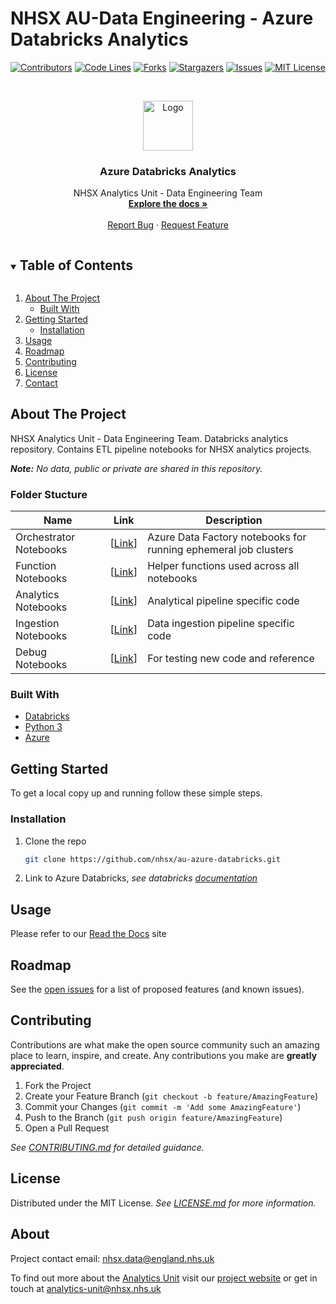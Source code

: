 # NHSX AU-Data Engineering - Azure Databricks Analytics

<!-- PROJECT SHIELDS -->
<!--
*** I'm using markdown "reference style" links for readability.
*** Reference links are enclosed in brackets [ ] instead of parentheses ( ).
*** See the bottom of this document for the declaration of the reference variables
*** for contributors-url, forks-url, etc. This is an optional, concise syntax you may use.
*** https://www.markdownguide.org/basic-syntax/#reference-style-links
-->

[![Contributors][contributors-shield]][contributors-url]
[![Code Lines][code-lines]][code-lines-url]
[![Forks][forks-shield]][forks-url]
[![Stargazers][stars-shield]][stars-url]
[![Issues][issues-shield]][issues-url]
[![MIT License][license-shield]][license-url]


<!-- PROJECT LOGO -->
<br />
<p align="center">
  <a href="https://github.com/nhsx/au-azure-databricks">
    <img src="img/databricks-logo.png" alt="Logo" width="80" height="80">
  </a>

  <h3 align="center">Azure Databricks Analytics</h3>

  <p align="center">
    NHSX Analytics Unit - Data Engineering Team
    <br />
    <a href="https://nhsx.github.io/au-data-engineering/"><strong>Explore the docs »</strong></a>
    <br />
    <br />
    <a href="https://github.com/nhsx/au-azure-databricks/issues">Report Bug</a>
    ·
    <a href="https://github.com/nhsx/au-azure-databricks/issues">Request Feature</a>
  </p>
</p>

<!-- TABLE OF CONTENTS -->
<details open="open">
  <summary><h2 style="display: inline-block">Table of Contents</h2></summary>
  <ol>
    <li>
      <a href="#about-the-project">About The Project</a>
      <ul>
        <li><a href="#built-with">Built With</a></li>
      </ul>
    </li>
    <li>
      <a href="#getting-started">Getting Started</a>
      <ul>
        <!-- <li><a href="#prerequisites">Prerequisites</a></li> -->
        <li><a href="#installation">Installation</a></li>
      </ul>
    </li>
    <li><a href="#usage">Usage</a></li>
    <li><a href="#roadmap">Roadmap</a></li>
    <li><a href="#contributing">Contributing</a></li>
    <li><a href="#license">License</a></li>
    <li><a href="#contact">Contact</a></li>
    <!-- <li><a href="#acknowledgements">Acknowledgements</a></li> -->
  </ol>
</details>

<!-- ABOUT THE PROJECT -->

## About The Project

NHSX Analytics Unit - Data Engineering Team. Databricks analytics repository. Contains ETL pipeline notebooks for NHSX analytics projects.

_**Note:** No data, public or private are shared in this repository._

### Folder Stucture

| Name                   | Link                                                                                    | Description                                                     |
| ---------------------- | --------------------------------------------------------------------------------------- | --------------------------------------------------------------- |
| Orchestrator Notebooks | [[Link](https://github.com/nhsx/au-azure-databricks-cicd/tree/main/orchestration)] | Azure Data Factory notebooks for running ephemeral job clusters |
| Function Notebooks     | [[Link](https://github.com/nhsx/au-azure-databricks-cicd/tree/main/functions)]               | Helper functions used across all notebooks                      |
| Analytics Notebooks    | [[Link](https://github.com/nhsx/au-azure-databricks-cicd/tree/main/analytics)]               | Analytical pipeline specific code                               |
| Ingestion Notebooks    | [[Link](https://github.com/nhsx/au-azure-databricks-cicd/tree/main/ingestion)]               | Data ingestion pipeline specific code                           |
| Debug Notebooks        | [[Link](https://github.com/nhsx/au-azure-databricks-cicd/tree/main/debug)]                   | For testing new code and reference                              |

### Built With

- [Databricks](https://databricks.com/)
- [Python 3](https://www.python.org/)
- [Azure](https://azure.microsoft.com/en-gb/)

<!-- GETTING STARTED -->

## Getting Started

To get a local copy up and running follow these simple steps.

### Installation

1. Clone the repo
   ```sh
   git clone https://github.com/nhsx/au-azure-databricks.git
   ```
2. Link to Azure Databricks, _see databricks [documentation](https://docs.databricks.com/notebooks/github-version-control.html)_

<!-- USAGE EXAMPLES -->

## Usage

Please refer to our [Read the Docs](https://nhsx.github.io/au-data-engineering/) site

<!-- ROADMAP -->

## Roadmap

See the [open issues](https://github.com/nhsx/au-azure-databricks/issues) for a list of proposed features (and known issues).

<!-- CONTRIBUTING-->

## Contributing

Contributions are what make the open source community such an amazing place to learn, inspire, and create. Any contributions you make are **greatly appreciated**.

1. Fork the Project
2. Create your Feature Branch (`git checkout -b feature/AmazingFeature`)
3. Commit your Changes (`git commit -m 'Add some AmazingFeature'`)
4. Push to the Branch (`git push origin feature/AmazingFeature`)
5. Open a Pull Request

_See [CONTRIBUTING.md](https://github.com/nhsx/au-azure-databricks/blob/main/CONTRIBUTING.md) for detailed guidance._

<!-- LICENSE -->

## License

Distributed under the MIT License. _See [LICENSE.md](https://github.com/nhsx/au-azure-databricks-cicd/blob/main/LICENSE) for more information._

<!-- CONTACT -->

## About

Project contact email: [nhsx.data@england.nhs.uk](nhsx.data@england.nhs.uk)

To find out more about the [Analytics Unit](https://www.nhsx.nhs.uk/key-tools-and-info/nhsx-analytics-unit/) visit our [project website](https://nhsx.github.io/AnalyticsUnit/projects.html) or get in touch at [analytics-unit@nhsx.nhs.uk](mailto:data@nhsx.nhs.uk)

<!-- ACKNOWLEDGEMENTS
## Acknowledgements

* []()
* []()
* []() -->

<!-- MARKDOWN LINKS & IMAGES -->
<!-- https://www.markdownguide.org/basic-syntax/#reference-style-links -->

[contributors-shield]: https://img.shields.io/github/contributors/nhsx/au-azure-databricks-cicd.svg?color=blue&style=for-the-badge
[contributors-url]: https://github.com/nhsx/au-azure-databricks-cicd/graphs/contributors
[forks-shield]: https://img.shields.io/github/forks/nhsx/au-azure-databricks-cicd.svg?color=blue&style=for-the-badge
[forks-url]: https://github.com/nhsx/au-azure-databricks-cicd/network/members
[stars-shield]: https://img.shields.io/github/stars/nhsx/au-azure-databricks-cicd.svg?color=blue&style=for-the-badge
[stars-url]: https://github.com/nhsx/au-azure-databricks-cicd/stargazers
[issues-shield]: https://img.shields.io/github/issues/nhsx/au-azure-databricks-cicd.svg?color=blue&style=for-the-badge
[issues-url]: https://github.com/nhsx/au-azure-databricks-cicd/issues
[license-shield]: https://img.shields.io/github/license/nhsx/au-azure-databricks-cicd.svg?color=blue&style=for-the-badge
[license-url]: https://github.com/nhsx/au-azure-databricks-cicd/blob/main/LICENSE
[code-lines]: https://img.shields.io/tokei/lines/github/nhsx/au-azure-databricks-cicd?color=blue&label=Code%20Lines&style=for-the-badge
[code-lines-url]: https://github.com/nhsx/au-azure-databricks-cicd
